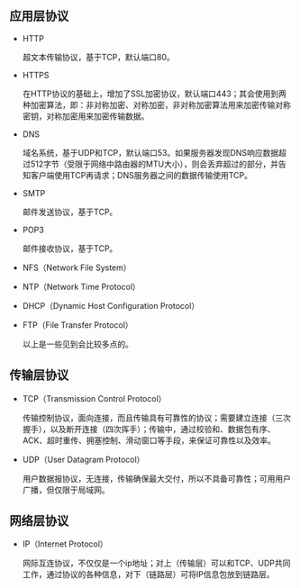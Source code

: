 ## 应用层协议
- HTTP

  超文本传输协议，基于TCP，默认端口80。

- HTTPS

  在HTTP协议的基础上，增加了SSL加密协议，默认端口443；其会使用到两种加密算法，即：非对称加密、对称加密，非对称加密算法用来加密传输对称密钥，对称加密用来加密传输数据。

- DNS

  域名系统，基于UDP和TCP，默认端口53。如果服务器发现DNS响应数据超过512字节（受限于网络中路由器的MTU大小），则会丢弃超过的部分，并告知客户端使用TCP再请求；DNS服务器之间的数据传输使用TCP。

- SMTP

  邮件发送协议，基于TCP。

- POP3

  邮件接收协议，基于TCP。

- NFS（Network File System）

- NTP（Network Time Protocol）

- DHCP（Dynamic Host Configuration Protocol）

- FTP（File Transfer Protocol）

  以上是一些见到会比较多点的。

  
## 传输层协议
- TCP（Transmission Control Protocol）

  传输控制协议，面向连接，而且传输具有可靠性的协议；需要建立连接（三次握手），以及断开连接（四次挥手）；传输中，通过校验和、数据包有序、ACK、超时重传、拥塞控制、滑动窗口等手段，来保证可靠性以及效率。

- UDP（User Datagram Protocol）

  用户数据报协议，无连接，传输确保最大交付，所以不具备可靠性；可用用户广播，但仅限于局域网。

  
## 网络层协议
- IP（Internet Protocol）

  网际互连协议，不仅仅是一个ip地址；对上（传输层）可以和TCP、UDP共同工作，通过协议的各种信息，对下（链路层）可将IP信息包放到链路层。

